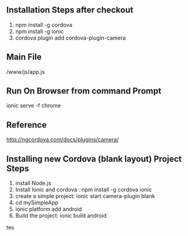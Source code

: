 
Installation Steps after checkout
--------------------------------------------------------
1) npm install -g cordova
1) npm install -g ionic	
2) cordova plugin add cordova-plugin-camera



Main File
--------------------------------------------------------
/www/js/app.js


Run On Browser from command Prompt
--------------------------------------------------------
ionic serve -f chrome


Reference
--------------------------------------------------------
http://ngcordova.com/docs/plugins/camera/


Installing new Cordova (blank layout) Project Steps
--------------------------------------------------------

1) install Node.js
2) Install Ionic and cordova : npm install -g cordova ionic
3) create a simple project: ionic start camera-plugin blank
4) cd mySimpleApp
5) ionic platform add android
6) Build the project: ionic build android


tes 
